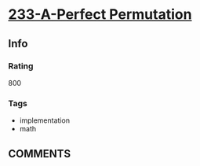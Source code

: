 # [233-A-Perfect Permutation](https://codeforces.com/problemset/problem/233/A)

## Info

### Rating

800

### Tags

- implementation
- math

## __COMMENTS__

> 
